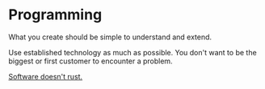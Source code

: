# Programming

What you create should be simple to understand and extend.

Use established technology as much as possible. You don't want to be the biggest or first customer to encounter a problem.

[Software doesn't rust.](https://www.joelonsoftware.com/2000/04/06/things-you-should-never-do-part-i/)
